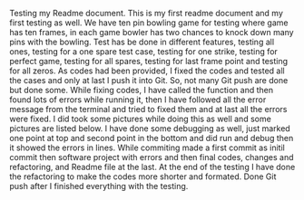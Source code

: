 Testing my Readme document.
This is my first readme document and my first testing as well. We have ten pin bowling game for testing where game has ten frames, in each game bowler has two chances to knock down many pins with the bowling. Test has be done in different features, testing all ones, testing for a one spare test case, testing for one strike, testing for perfect game, testing for all spares, testing for last frame point and  testing for all zeros.
As codes had been provided, I fixed the codes and tested all the cases and only at last I push it into Git. So, not many Git push are done but done some.
While fixing codes, I have called the function and then found lots of errors while running it, then I have followed all the error message from the terminal and tried to fixed them and at last all the errors were fixed. I did took some pictures while doing this as well and some pictures are listed below.
I have done some debugging as well, just marked one point at top and second point in the bottom and did run and debug then it showed the errors in lines.
While commiting made a first commit as initil commit then software project with errors and then final codes, changes and refactoring, and Readme file at the last.
At the end of the testing I have done the refactoring to make the codes more shorter and formated.
Done Git push after I finished everything with the testing.
